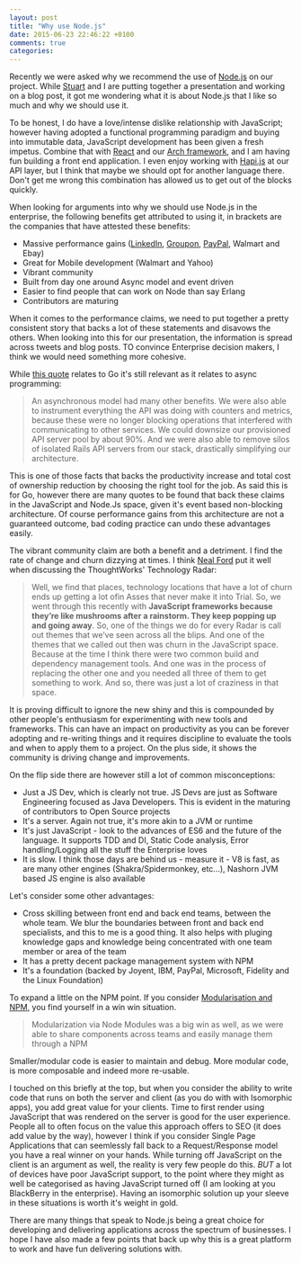```yaml
---
layout: post
title: "Why use Node.js"
date: 2015-06-23 22:46:22 +0100
comments: true
categories: 
---
```


Recently we were asked why we recommend the use of [Node.js](https://nodejs.org/) on our project. While [Stuart](https://twitter.com/stuartharris) and I are putting together a presentation and working on a blog post, it got me wondering what it is about Node.js that I like so much and why we should use it.

To be honest, I do have a love/intense dislike relationship with JavaScript; however having adopted a functional programming paradigm and buying into immutable data, JavaScript development has been given a fresh impetus. Combine that with [React](http://facebook.github.io/react/) and our [Arch framework](http://archjs.org), and I am having fun building a front end application. I even enjoy working with [Hapi.js](http://hapijs.com/) at our API layer, but I think that maybe we should opt for another language there. Don't get me wrong this combination has allowed us to get out of the blocks quickly.

When looking for arguments into why we should use Node.js in the enterprise, the following benefits get attributed to using it, in brackets are the companies that have attested these benefits: 

* Massive performance gains ([LinkedIn](https://engineering.linkedin.com/nodejs/blazing-fast-nodejs-10-performance-tips-linkedin-mobile), [Groupon](https://engineering.groupon.com/2013/misc/i-tier-dismantling-the-monoliths/), [PayPal](https://www.paypal-engineering.com/2013/11/22/node-js-at-paypal/), Walmart and Ebay)
* Great for Mobile development (Walmart and Yahoo)
* Vibrant community
* Built from day one around Async model and event driven
* Easier to find people that can work on Node than say Erlang
* Contributors are maturing
 
When it comes to the performance claims, we need to put together a pretty consistent story that backs a lot of these statements and disavows the others. When looking into this for our presentation, the information is spread across tweets and blog posts. TO convince Enterprise decision makers, I think we would need something more cohesive.

While [this quote](http://blog.parse.com/learn/how-we-moved-our-api-from-ruby-to-go-and-saved-our-sanity/?utm_source=rubyweekly&utm_medium=email) relates to Go it's still relevant as it relates to async programming:

>An asynchronous model had many other benefits. We were also able to instrument everything the API was doing with counters and metrics, because these were no longer blocking operations that interfered with communicating to other services. We could downsize our provisioned API server pool by about 90%. And we were also able to remove silos of isolated Rails API servers from our stack, drastically simplifying our architecture.

This is one of those facts that backs the productivity increase and total cost of ownership reduction by choosing the right tool for the job. As said this is for Go, however there are many quotes to be found that back these claims in the JavaScript and Node.Js space, given it's event based non-blocking architecture. Of course performance gains from this architecture are not a guaranteed outcome, bad coding practice can undo these advantages easily.

The vibrant community claim are both a benefit and a detriment. I find the rate of change and churn dizzying at times. I think [Neal Ford](http://devchat.tv/ruby-rogues/195-rr-building-your-technology-radar-with-neal-ford) put it well when discussing the ThoughtWorks' Technology Radar:

>Well, we find that places, technology locations that have a lot of churn ends up getting a lot ofin Asses that never make it into Trial. So, we went through this recently with __JavaScript frameworks because they’re like mushrooms after a rainstorm. They keep popping up and going away__. So, one of the things we do for every Radar is call out themes that we’ve seen across all the blips. And one of the themes that we called out then was churn in the JavaScript space. Because at the time I think there were two common build and dependency management tools. And one was in the process of replacing the other one and you needed all three of them to get something to work. And so, there was just a lot of craziness in that space.

It is proving difficult to ignore the new shiny and this is compounded by other people's enthusiasm for experimenting with new tools and frameworks. This can have an impact on productivity as you can be forever adopting and re-writing things and it requires discipline to evaluate the tools and when to apply them to a project. On the plus side, it shows the community is driving change and improvements. 

On the flip side there are however still a lot of common misconceptions:

* Just a JS Dev, which is clearly not true. JS Devs are just as Software Engineering focused as Java Developers. This is evident in the maturing of contributors to Open Source projects
* It's a server. Again not true, it's more akin to a JVM or runtime
* It's just JavaScript - look to the advances of ES6 and the future of the language. It supports TDD and DI, Static Code analysis, Error handling/Logging all the stuff the Enterprise loves
* It is slow. I think those days are behind us - measure it - V8 is fast, as are many other engines (Shakra/Spidermonkey, etc...), Nashorn JVM based JS engine is also available

Let's consider some other advantages:

* Cross skilling between front end and back end teams, between the whole team. We blur the boundaries between front and back  end specialists, and this to me is a good thing. It also helps with pluging knowledge gaps and knowledge being concentrated with one team member or area of the team 
* It has a pretty decent package management system with NPM
* It's a foundation (backed by Joyent, IBM, PayPal, Microsoft, Fidelity and the Linux Foundation)

To expand a little on the NPM point. If you consider [Modularisation and NPM](https://www.talentbuddy.co/blog/building-with-node-js-at-the-new-york-times/?utm_source=nodeweekly&utm_medium=email), you find yourself in a win win situation.

> Modularization via Node Modules was a big win as well, as we were able to share components across teams and easily manage them through a NPM

Smaller/modular code is easier to maintain and debug. More modular code, is more composable and indeed more re-usable. 

I touched on this briefly at the top, but when you consider the ability to write code that runs on both the server and client (as you do with with Isomorphic apps), you add great value for your clients. Time to first render using JavaScript that was rendered on the server is good for the user experience. People all to often focus on the value this approach offers to SEO (it does add value by the way), however I think if you consider Single Page Applications that can seemlessly fall back to a Request/Response model you have a real winner on your hands. While turning off JavaScript on the client is an argument as well, the reality is very few people do this. _BUT_ a lot of devices have poor JavaScript support, to the point where they might as well be categorised as having  JavaScript turned off (I am looking at you BlackBerry in the enterprise). Having an isomorphic solution up your sleeve in these situations is worth it's weight in gold. 

There are many things that speak to Node.js being a great choice for developing and delivering applications across the spectrum of businesses. I hope I have also made a few points that back up why this is a great platform to work and have fun delivering solutions with.
